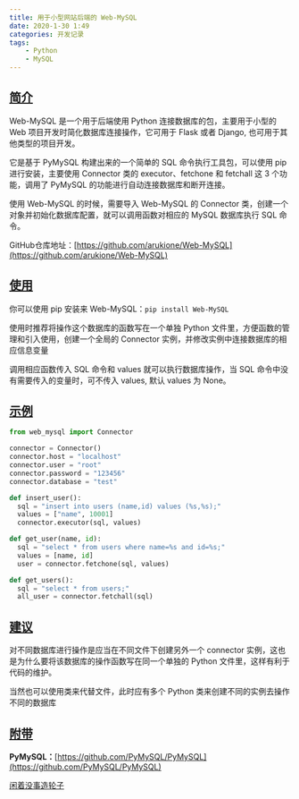 ```yaml
---
title: 用于小型网站后端的 Web-MySQL
date: 2020-1-30 1:49
categories: 开发记录
tags:
    - Python
    - MySQL
---
```


[简介](#简介)
---

Web-MySQL 是一个用于后端使用 Python 连接数据库的包，主要用于小型的 Web 项目开发时简化数据库连接操作，它可用于 Flask 或者 Django, 也可用于其他类型的项目开发。

它是基于 PyMySQL 构建出来的一个简单的 SQL 命令执行工具包，可以使用 pip 进行安装，主要使用 Connector 类的 executor、fetchone 和 fetchall 这 3 个功能，调用了 PyMySQL 的功能进行自动连接数据库和断开连接。

使用 Web-MySQL 的时候，需要导入 Web-MySQL 的 Connector 类，创建一个对象并初始化数据库配置，就可以调用函数对相应的 MySQL 数据库执行 SQL 命令。

<!--more-->

GitHub仓库地址：[https://github.com/arukione/Web-MySQL](https://github.com/arukione/Web-MySQL)

[使用](#使用)
---

你可以使用 pip 安装来 Web-MySQL：`pip install Web-MySQL`

使用时推荐将操作这个数据库的函数写在一个单独 Python 文件里，方便函数的管理和引入使用，创建一个全局的 Connector 实例，并修改实例中连接数据库的相应信息变量

调用相应函数传入 SQL 命令和 values 就可以执行数据库操作，当 SQL 命令中没有需要传入的变量时，可不传入 values, 默认 values 为 None。

[示例](#示例)
---

```Python
from web_mysql import Connector

connector = Connector()
connector.host = "localhost"
connector.user = "root"
connector.password = "123456"
connector.database = "test"

def insert_user():
  sql = "insert into users (name,id) values (%s,%s);"
  values = ["name", 10001]
  connector.executor(sql, values)

def get_user(name, id):
  sql = "select * from users where name=%s and id=%s;"
  values = [name, id]
  user = connector.fetchone(sql, values)

def get_users():
  sql = "select * from users;"
  all_user = connector.fetchall(sql)
```

[建议](#建议)
---

对不同数据库进行操作是应当在不同文件下创建另外一个 connector 实例，这也是为什么要将该数据库的操作函数写在同一个单独的 Python 文件里，这样有利于代码的维护。

当然也可以使用类来代替文件，此时应有多个 Python 类来创建不同的实例去操作不同的数据库

[附带](#附带)
---

**PyMySQL：**[https://github.com/PyMySQL/PyMySQL](https://github.com/PyMySQL/PyMySQL)

[闲着没事造轮子](../%E9%97%B2%E7%9D%80%E6%B2%A1%E4%BA%8B%E9%80%A0%E8%BD%AE%E5%AD%90/)
